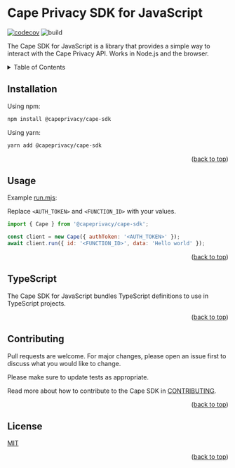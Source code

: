 # Cape Privacy SDK for JavaScript

[![codecov](https://codecov.io/gh/capeprivacy/cape-js/branch/main/graph/badge.svg?token=faHLjMR1MK)](https://codecov.io/gh/capeprivacy/cape-js) ![build](https://github.com/capeprivacy/cape-js/actions/workflows/test.yml/badge.svg)

The Cape SDK for JavaScript is a library that provides a simple way to interact with the Cape Privacy API. Works in Node.js and the browser.

<details>
  <summary>Table of Contents</summary>
  <ol>
    <li><a href="#installation">Installation</a></li>
    <li><a href="#usage">Usage</a></li>
    <li><a href="#typescript">TypeScript</a></li>
    <li><a href="#contributing">Contributing</a></li>
    <li><a href="#license">License</a></li>
  </ol>
</details>

## Installation

Using npm:

```bash
npm install @capeprivacy/cape-sdk
```

Using yarn:

```bash
yarn add @capeprivacy/cape-sdk
```

<p align="right">(<a href="#top">back to top</a>)</p>

## Usage

Example [run.mjs](https://github.com/capeprivacy/cape-js/tree/main/packages/cape/examples/run.mjs):

Replace `<AUTH_TOKEN>` and `<FUNCTION_ID>` with your values.

```js
import { Cape } from '@capeprivacy/cape-sdk';

const client = new Cape({ authToken: '<AUTH_TOKEN>' });
await client.run({ id: '<FUNCTION_ID>', data: 'Hello world' });
```

<p align="right">(<a href="#top">back to top</a>)</p>

## TypeScript

The Cape SDK for JavaScript bundles TypeScript definitions to use in TypeScript projects.

<p align="right">(<a href="#top">back to top</a>)</p>

## Contributing

Pull requests are welcome. For major changes, please open an issue first to discuss what you would like to change.

Please make sure to update tests as appropriate.

Read more about how to contribute to the Cape SDK in [CONTRIBUTING](./CONTRIBUTING.md).

<p align="right">(<a href="#top">back to top</a>)</p>

## License

[MIT](https://choosealicense.com/licenses/mit/)

<p align="right">(<a href="#top">back to top</a>)</p>
